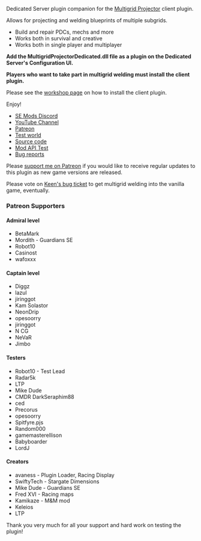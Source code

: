 Dedicated Server plugin companion for the [Multigrid Projector](https://steamcommunity.com/sharedfiles/filedetails/?id=2415983416) client plugin.

Allows for projecting and welding blueprints of multiple subgrids.

- Build and repair PDCs, mechs and more
- Works both in survival and creative
- Works both in single player and multiplayer

**Add the MultigridProjectorDedicated.dll file as a plugin on the Dedicated Server's Configuration UI.**

**Players who want to take part in multigrid welding must install the client plugin.**

Please see the [workshop page](https://steamcommunity.com/sharedfiles/filedetails/?id=2415983416) on how to install the client plugin.

Enjoy!

- [SE Mods Discord](https://discord.gg/PYPFPGf3Ca)
- [YouTube Channel](https://www.youtube.com/channel/UCc5ar3cW9qoOgdBb1FM_rxQ)
- [Patreon](https://www.patreon.com/semods)
- [Test world](https://steamcommunity.com/sharedfiles/filedetails/?id=2420963329)
- [Source code](https://github.com/viktor-ferenczi/multigrid-projector)
- [Mod API Test](https://steamcommunity.com/sharedfiles/filedetails/?id=2433810091)
- [Bug reports](https://discord.gg/x3Z8Ug5YkQ)

Please [support me on Patreon](https://www.patreon.com/semods) if you would like to receive regular updates to this plugin as new game versions are released.

Please vote on [Keen's bug ticket](https://support.keenswh.com/spaceengineers/pc/topic/multigrid-support-for-projectors) to get multigrid welding into the vanilla game, eventually.

### Patreon Supporters

#### Admiral level
- BetaMark
- Mordith - Guardians SE
- Robot10
- Casinost
- wafoxxx

#### Captain level
- Diggz
- lazul
- jiringgot
- Kam Solastor
- NeonDrip
- opesoorry
- jiringgot
- N CG
- NeVaR
- Jimbo

#### Testers

- Robot10 - Test Lead
- Radar5k
- LTP
- Mike Dude
- CMDR DarkSeraphim88
- ced
- Precorus
- opesoorry
- Spitfyre.pjs
- Random000
- gamemasterellison
- Babyboarder
- LordJ

#### Creators

- avaness - Plugin Loader, Racing Display
- SwiftyTech - Stargate Dimensions
- Mike Dude - Guardians SE
- Fred XVI - Racing maps
- Kamikaze - M&M mod
- Keleios
- LTP

Thank you very much for all your support and hard work on testing the plugin!